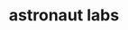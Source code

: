 ---
codehost: https://github.com/astronautlabs
logohandle: astronautlabs
sort: astronautlabs
title: astronaut labs
website: https://astronautlabs.com/
---